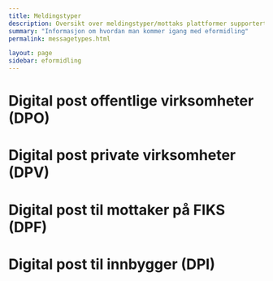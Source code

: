 ```yaml
---
title: Meldingstyper
description: Oversikt over meldingstyper/mottaks plattformer supportert av integrasjonspunktet
summary: "Informasjon om hvordan man kommer igang med eformidling"
permalink: messagetypes.html

layout: page
sidebar: eformidling
---
```


# Digital post offentlige virksomheter (DPO)

# Digital post private virksomheter (DPV)

# Digital post til mottaker på FIKS (DPF)

# Digital post til innbygger (DPI)
